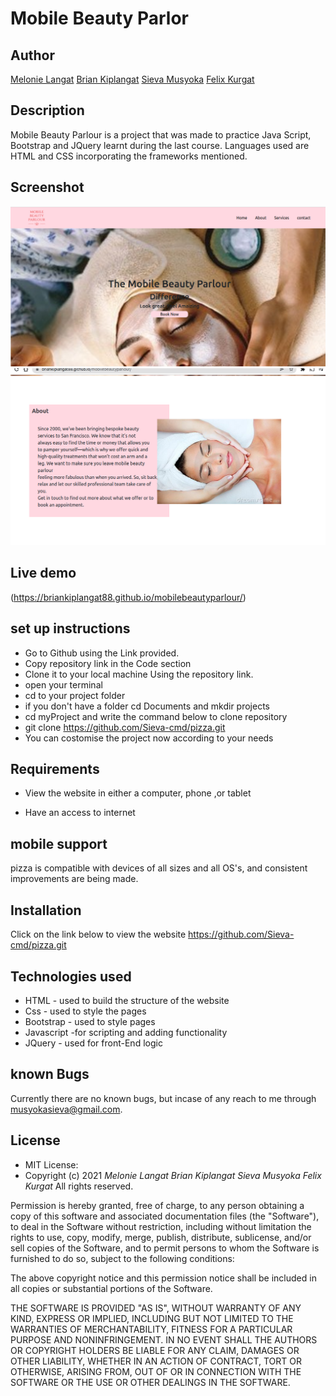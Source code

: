 # Mobile Beauty Parlor

## Author

[Melonie Langat](https://github.com/Mel-001)
[Brian Kiplangat](https://github.com/Briankiplangat88)
[Sieva Musyoka](https://github.com/Sieva-cmd)
[Felix Kurgat](https://github.com/kurgatfelo)

## Description
Mobile Beauty Parlour is a project that was made to practice Java Script, Bootstrap and JQuery learnt during the last course. Languages used are HTML and CSS incorporating the frameworks mentioned.


## Screenshot
![Website image](https://github.com/Briankiplangat88/mobilebeautyparlour/blob/booking-form/images/webpage.png)
![Website image](https://github.com/Briankiplangat88/mobilebeautyparlour/blob/booking-form/images/webpage2.png)

## Live demo
 (https://briankiplangat88.github.io/mobilebeautyparlour/)



## set up instructions
-  Go to  Github  using the Link provided.
-  Copy repository link in the Code section
-  Clone it to your local machine Using the repository link.
- open your terminal 
- cd to your project folder
- if you don't have a folder cd Documents and mkdir projects
- cd myProject and write the command below to clone repository
- git clone https://github.com/Sieva-cmd/pizza.git
- You can costomise the project now according to your needs





## Requirements
-  View the website in either a computer, phone ,or tablet

-  Have an access to internet

 ## mobile support
pizza is compatible with devices of all sizes and all OS's, and consistent improvements are being made.

## Installation
Click on the link below to view the website https://github.com/Sieva-cmd/pizza.git

## Technologies used 
-  HTML - used to build the structure of the website
-  Css - used to style the pages
-  Bootstrap - used to style pages
-  Javascript -for scripting and adding functionality
- JQuery - used for front-End logic

## known Bugs
Currently there are no known bugs, but incase of any reach to me through musyokasieva@gmail.com.

## License
* MIT License:
* Copyright (c) 2021  *Melonie Langat* *Brian Kiplangat* *Sieva Musyoka* *Felix Kurgat*
All rights reserved.

Permission is hereby granted, free of charge, to any person obtaining a copy of this software and associated documentation files (the "Software"), to deal in the Software without restriction, including without limitation the rights to use, copy, modify, merge, publish, distribute, sublicense, and/or sell copies of the Software, and to permit persons to whom the Software is furnished to do so, subject to the following conditions:

The above copyright notice and this permission notice shall be included in all copies or substantial portions of the Software.

THE SOFTWARE IS PROVIDED "AS IS", WITHOUT WARRANTY OF ANY KIND, EXPRESS OR IMPLIED, INCLUDING BUT NOT LIMITED TO THE WARRANTIES OF MERCHANTABILITY, FITNESS FOR A PARTICULAR PURPOSE AND NONINFRINGEMENT. IN NO EVENT SHALL THE AUTHORS OR COPYRIGHT HOLDERS BE LIABLE FOR ANY CLAIM, DAMAGES OR OTHER LIABILITY, WHETHER IN AN ACTION OF CONTRACT, TORT OR OTHERWISE, ARISING FROM, OUT OF OR IN CONNECTION WITH THE SOFTWARE OR THE USE OR OTHER DEALINGS IN THE SOFTWARE.